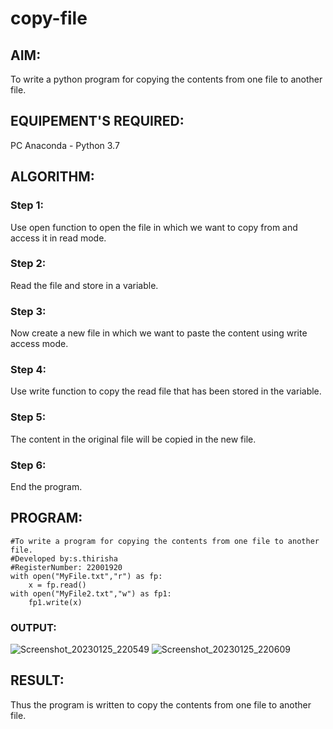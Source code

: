 # copy-file
## AIM:
To write a python program for copying the contents from one file to another file.
## EQUIPEMENT'S REQUIRED: 
PC
Anaconda - Python 3.7
## ALGORITHM: 

### Step 1:

Use open function to open the file in which we want to copy from and access it in read mode.

### Step 2:

Read the file and store in a variable.

### Step 3:

Now create a new file in which we want to paste the content using write access mode.

### Step 4:

Use write function to copy the read file that has been stored in the variable.

### Step 5:

The content in the original file will be copied in the new file.

### Step 6:

End the program.

## PROGRAM:
```
#To write a program for copying the contents from one file to another file.
#Developed by:s.thirisha
#RegisterNumber: 22001920
with open("MyFile.txt","r") as fp:
    x = fp.read()
with open("MyFile2.txt","w") as fp1:
    fp1.write(x)
```

### OUTPUT:
![Screenshot_20230125_220549](https://user-images.githubusercontent.com/120380280/214622817-9014eba6-cf4d-4f9b-aea3-1d12f1255a6c.png)
![Screenshot_20230125_220609](https://user-images.githubusercontent.com/120380280/214622866-44145f84-2789-49c9-bbe9-a694e5db5b04.png)

## RESULT:
Thus the program is written to copy the contents from one file to another file.
